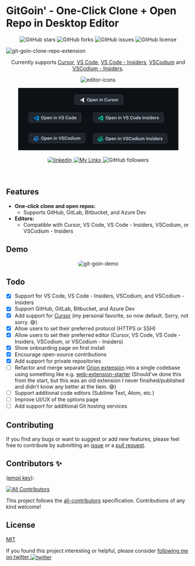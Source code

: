 # GitGoin' - One-Click Clone + Open Repo in Desktop Editor

<p align="center">

<img src="https://img.shields.io/github/stars/itsbrex/git-goin-clone-repo-extension?style=for-the-badge" alt="GitHub stars">
<img src="https://img.shields.io/github/forks/itsbrex/git-goin-clone-repo-extension?style=for-the-badge" alt="GitHub forks">
<img src="https://img.shields.io/github/issues/itsbrex/git-goin-clone-repo-extension?style=for-the-badge" alt="GitHub issues">
<img src="https://img.shields.io/github/license/itsbrex/git-goin-clone-repo-extension?style=for-the-badge" alt="GitHub license">
</p>

![git-goin-clone-repo-extension](https://socialify.git.ci/itsbrex/git-goin-clone-repo-extension/image?description=1&descriptionEditable=Clone%20%2B%20Open%20Any%20Repo%20in%20Desktop%20Editor%20%E2%9C%A8&name=1&owner=1&pattern=Solid&theme=Dark)

<p align="center">
Currently supports <a href="https://cursor.sh">Cursor</a>, <a href="https://code.visualstudio.com/">VS Code</a>, <a href="https://code.visualstudio.com/insiders/">VS Code - Insiders</a>, <a href="https://vscodium.com/">VSCodium</a> and <a href="https://github.com/VSCodium/vscodium-insiders">VSCodium - Insiders</a>.
</p>

<p align="center">
<img src="https://raw.githubusercontent.com/itsbrex/git-goin-clone-repo-extension/main/icons/editors.svg" alt="editor-icons">
</p>

<p align="center">
  <img src="./open-in-buttons.png" alt="Hover text" title="Hover text">
</p>
<p align="center">
  <a href="https://linkedin.com/in/itsbrex" target="_blank">
    <img src="https://img.shields.io/badge/linkedin-%231E77B5.svg?&style=for-the-badge&logo=linkedin&logoColor=white" alt="linkedin" style="margin-bottom: 5px; border-radius: 6px">
  </a>
  <a href="https://links.dev/brian">
    <img src="https://img.shields.io/badge/My%20Links-000000?style=for-the-badge&logo=link&logoColor=white" alt="My Links" style="margin-bottom: 5px; border-radius: 6px;  border: 1px solid white">
  </a>
  <img src="https://img.shields.io/github/followers/itsbrex?style=social" alt="GitHub followers" style="width: auto; height: 28px;">
</p>

<br>

## Features

- **One-click clone and open repos:**
  - Supports GitHub, GitLab, Bitbucket, and Azure Dev
- **Editors:**
  - Compatible with Cursor, VS Code, VS Code - Insiders, VSCodium, or VSCodium - Insiders

## Demo

<p align="center">
  <img src="gitgoin-demo.gif" alt="git-goin-demo" style="border-radius: 15px;">
</p>

## Todo

- [x] Support for VS Code, VS Code - Insiders, VSCodium, and VSCodium - Insiders
- [x] Support GitHub, GitLab, Bitbucket, and Azure Dev
- [x] Add support for [Cursor](https://cursor.sh) (my personal favorite, so now default. Sorry, not sorry. 😅)
- [x] Allow users to set their preferred protocol (HTTPS or SSH)
- [x] Allow users to set their preferred editor (Cursor, VS Code, VS Code - Insiders, VSCodium, or VSCodium - Insiders)
- [x] Show onboarding page on first install
- [x] Encourage open-source contributions
- [x] Add support for private repositories
- [ ] Refactor and merge separate [Orion extension](./orion-extension/) into a single codebase using something like e.g. [web-extension-starter](https://github.com/abhijithvijayan/web-extension-starter/) (Should've done this from the start, but this was an old extension I never finsihed/published and didn't know any better at the tiem. 😅)
- [ ] Support additional code editors (Sublime Text, Atom, etc.)
- [ ] Improve UI/UX of the options page
- [ ] Add support for additional Git hosting services

## Contributing

If you find any bugs or want to suggest or add new features, please feel free to contribute by submitting an [issue](https://github.com/itsbrex/git-goin-clone-repo-extension/issues) or a [pull request](https://github.com/itsbrex/git-goin-clone-repo-extension/pulls).

## Contributors ✨

([emoji key](https://github.com/all-contributors/all-contributors#emoji-key)):

<!-- ALL-CONTRIBUTORS-BADGE:START - Do not remove or modify this section -->
[![All Contributors](https://img.shields.io/github/all-contributors/itsbrex/git-goin-clone-repo-extension?color=ee8449&style=flat-square)](#contributing)

<!-- ALL-CONTRIBUTORS-BADGE:END -->

<!-- ALL-CONTRIBUTORS-LIST:START - Do not remove or modify this section -->
<!-- prettier-ignore-start -->
<!-- markdownlint-disable -->

<!-- markdownlint-restore -->
<!-- prettier-ignore-end -->

<!-- ALL-CONTRIBUTORS-LIST:END -->
This project follows the [all-contributors](https://allcontributors.org/) specification. Contributions of any kind welcome!

## License

[MIT](./LICENSE)

If you found this project interesting or helpful, please consider <a href="https://twitter.com/itsbrex">following me on twitter <img src="https://storage.googleapis.com/saasify-assets/twitter-logo.svg" alt="twitter" height="24px" align="center"></a>
